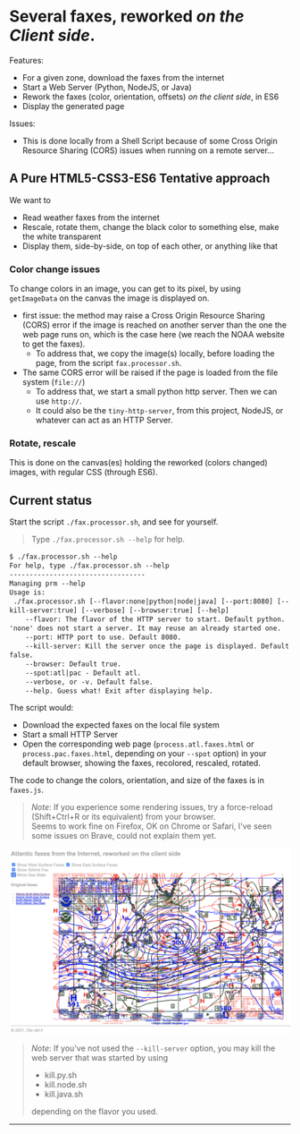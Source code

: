 # Several faxes, reworked _on the Client side_.
Features:
- For a given zone, download the faxes from the internet
- Start a Web Server (Python, NodeJS, or Java)
- Rework the faxes (color, orientation, offsets) _on the client side_, in ES6
- Display the generated page

Issues:
- This is done locally from a Shell Script because of some Cross Origin Resource Sharing (CORS) issues when running on a remote server...

## A Pure HTML5-CSS3-ES6 Tentative approach
We want to
- Read weather faxes from the internet
- Rescale, rotate them, change the black color to something else, make the white transparent
- Display them, side-by-side, on top of each other, or anything like that

### Color change issues
To change colors in an image, you can get to its pixel, by using `getImageData` on the canvas the image is displayed on.
- first issue: the method may raise a Cross Origin Resource Sharing (CORS) error if the image is reached on another server than the one the web page runs on,
  which is the case here (we reach the NOAA website to get the faxes).
    - To address that, we copy the image(s) locally, before loading the page, from the script `fax.processor.sh`.
- The same CORS error will be raised if the page is loaded from the file system (`file://`)    
    - To address that, we start a small python http server. Then we can use `http://`.
    - It could also be the `tiny-http-server`, from this project, NodeJS, or whatever can act as an HTTP Server.
  
### Rotate, rescale
This is done on the canvas(es) holding the reworked (colors changed) images,
with regular CSS (through ES6).

## Current status
Start the script `./fax.processor.sh`, and see for yourself.  
> Type `./fax.processor.sh --help` for help.
```
$ ./fax.processor.sh --help
For help, type ./fax.processor.sh --help
----------------------------------
Managing prm --help
Usage is:
 ./fax.processor.sh [--flavor:none|python|node|java] [--port:8080] [--kill-server:true] [--verbose] [--browser:true] [--help]
    --flavor: The flavor of the HTTP server to start. Default python. 'none' does not start a server. It may reuse an already started one.
    --port: HTTP port to use. Default 8080.
    --kill-server: Kill the server once the page is displayed. Default false.
    --browser: Default true.
    --spot:atl|pac - Default atl.
    --verbose, or -v. Default false.
    --help. Guess what! Exit after displaying help.
```

The script would:
- Download the expected faxes on the local file system
- Start a small HTTP Server
- Open the corresponding web page (`process.atl.faxes.html` or `process.pac.faxes.html`, depending on your `--spot` option) in your default browser, showing the faxes, recolored, rescaled, rotated.

The code to change the colors, orientation, and size of the faxes is in `faxes.js`. 

> _Note_: If you experience some rendering issues, try a force-reload (Shift+Ctrl+R or its equivalent) from your browser.  
> Seems to work fine on Firefox, OK on Chrome or Safari, I've seen some issues on Brave, could not explain them yet.

![4 Faxes](./4.faxes.png)

> _Note_: If you've not used the `--kill-server` option, you may kill the web server that was started by using
> - kill.py.sh
> - kill.node.sh
> - kill.java.sh
> 
> depending on the flavor you used.

---

